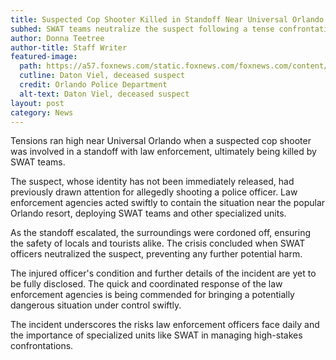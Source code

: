 ```yaml
---
title: Suspected Cop Shooter Killed in Standoff Near Universal Orlando
subhed: SWAT teams neutralize the suspect following a tense confrontation near the popular Orlando resort
author: Donna Teetree
author-title: Staff Writer
featured-image: 
  path: https://a57.foxnews.com/static.foxnews.com/foxnews.com/content/uploads/2023/08/640/320/Daton-Viel-mugshot.jpg?ve=1&tl=1
  cutline: Daton Viel, deceased suspect
  credit: Orlando Police Department
  alt-text: Daton Viel, deceased suspect
layout: post
category: News
---
```


Tensions ran high near Universal Orlando when a suspected cop shooter was involved in a standoff with law enforcement, ultimately being killed by SWAT teams.

The suspect, whose identity has not been immediately released, had previously drawn attention for allegedly shooting a police officer. Law enforcement agencies acted swiftly to contain the situation near the popular Orlando resort, deploying SWAT teams and other specialized units.

As the standoff escalated, the surroundings were cordoned off, ensuring the safety of locals and tourists alike. The crisis concluded when SWAT officers neutralized the suspect, preventing any further potential harm.

The injured officer's condition and further details of the incident are yet to be fully disclosed. The quick and coordinated response of the law enforcement agencies is being commended for bringing a potentially dangerous situation under control swiftly.

The incident underscores the risks law enforcement officers face daily and the importance of specialized units like SWAT in managing high-stakes confrontations.
